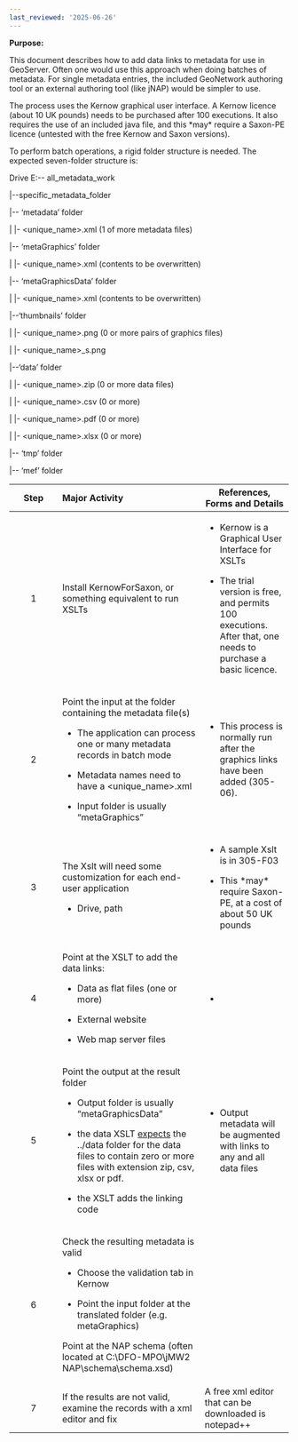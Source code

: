 ```yaml
---
last_reviewed: '2025-06-26'
---
```


**Purpose:**

This document describes how to add data links to metadata for use in GeoServer. Often one would use this approach when doing batches of metadata. For single metadata entries, the included GeoNetwork authoring tool or an external authoring tool (like jNAP) would be simpler to use.

The process uses the Kernow graphical user interface. A Kernow licence (about 10 UK pounds) needs to be purchased after 100 executions. It also requires the use of an included java file, and this \*may\* require a Saxon-PE licence (untested with the free Kernow and Saxon versions).

To perform batch operations, a rigid folder structure is needed. The expected seven-folder structure is:

Drive E:-- all_metadata_work

\|--specific_metadata_folder

\|-- ‘metadata’ folder

\| \|- \<unique_name\>.xml (1 of more metadata files)

\|-- ‘metaGraphics’ folder

\| \|- \<unique_name\>.xml (contents to be overwritten)

\|-- ‘metaGraphicsData’ folder

\| \|- \<unique_name\>.xml (contents to be overwritten)

\|--‘thumbnails’ folder

\| \|- \<unique_name\>.png (0 or more pairs of graphics files)

\| \|- \<unique_name\>\_s.png

\|--‘data’ folder

\| \|- \<unique_name\>.zip (0 or more data files)

\| \|- \<unique_name\>.csv (0 or more)

\| \|- \<unique_name\>.pdf (0 or more)

\| \|- \<unique_name\>.xlsx (0 or more)

\|-- ‘tmp’ folder

\|-- ‘mef’ folder

<table>
<colgroup>
<col style="width: 17%" />
<col style="width: 50%" />
<col style="width: 31%" />
</colgroup>
<thead>
<tr>
<th style="text-align: center;"><strong>Step</strong></th>
<th style="text-align: left;"><strong>Major Activity</strong></th>
<th><strong>References, Forms and Details</strong></th>
</tr>
</thead>
<tbody>
<tr>
<td style="text-align: center;">1</td>
<td style="text-align: left;">Install KernowForSaxon, or something equivalent to run XSLTs</td>
<td><ul>
<li><p>Kernow is a Graphical User Interface for XSLTs</p></li>
<li><p>The trial version is free, and permits 100 executions. After that, one needs to purchase a basic licence.</p></li>
</ul></td>
</tr>
<tr>
<td style="text-align: center;">2</td>
<td style="text-align: left;"><p>Point the input at the folder containing the metadata file(s)</p>
<ul>
<li><p>The application can process one or many metadata records in batch mode</p></li>
<li><p>Metadata names need to have a &lt;unique_name&gt;.xml</p></li>
<li><p>Input folder is usually “metaGraphics”</p></li>
</ul></td>
<td><ul>
<li><p>This process is normally run after the graphics links have been added (305-06).</p></li>
</ul></td>
</tr>
<tr>
<td style="text-align: center;">3</td>
<td style="text-align: left;"><p>The Xslt will need some customization for each end-user application</p>
<ul>
<li><p>Drive, path</p></li>
</ul></td>
<td><ul>
<li><p>A sample Xslt is in 305-F03</p></li>
<li><p>This *may* require Saxon-PE, at a cost of about 50 UK pounds</p></li>
</ul></td>
</tr>
<tr>
<td style="text-align: center;">4</td>
<td style="text-align: left;"><p>Point at the XSLT to add the data links:</p>
<ul>
<li><p>Data as flat files (one or more)</p></li>
<li><p>External website</p></li>
<li><p>Web map server files</p></li>
</ul></td>
<td><ul>
<li></li>
</ul></td>
</tr>
<tr>
<td style="text-align: center;">5</td>
<td style="text-align: left;"><p>Point the output at the result folder</p>
<ul>
<li><p>Output folder is usually “metaGraphicsData”</p></li>
<li><p>the data XSLT <u>expects</u> the ../data folder for the data files to contain zero or more files with extension zip, csv, xlsx or pdf.</p></li>
</ul>
<ul>
<li><p>the XSLT adds the linking code</p></li>
</ul></td>
<td><ul>
<li><p>Output metadata will be augmented with links to any and all data files</p></li>
</ul></td>
</tr>
<tr>
<td style="text-align: center;">6</td>
<td style="text-align: left;"><p>Check the resulting metadata is valid</p>
<ul>
<li><p>Choose the validation tab in Kernow</p></li>
<li><p>Point the input folder at the translated folder (e.g. metaGraphics)</p></li>
</ul>
<p>Point at the NAP schema (often located at C:\DFO-MPO\jMW2 NAP\schema\schema.xsd)</p></td>
<td style="text-align: left;"></td>
</tr>
<tr>
<td style="text-align: center;">7</td>
<td style="text-align: left;">If the results are not valid, examine the records with a xml editor and fix</td>
<td style="text-align: left;">A free xml editor that can be downloaded is notepad++</td>
</tr>
</tbody>
</table>